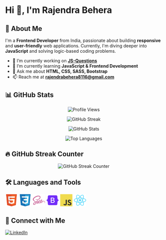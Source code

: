 # Hi 👋, I'm Rajendra Behera

## 🚀 About Me
I'm a **Frontend Developer** from India, passionate about building **responsive** and **user-friendly** web applications. Currently, I'm diving deeper into **JavaScript** and solving logic-based coding problems.

- 🔭 I’m currently working on **[JS-Questions](https://github.com/BRajendra10/JS-Questions)**
- 🌱 I’m currently learning **JavaScript & Frontend Development**
- 💬 Ask me about **HTML, CSS, SASS, Bootstrap**
- 📫 Reach me at **rajendrabehera8116@gmail.com**

## 📊 GitHub Stats
<p align="center">
  <img src="https://komarev.com/ghpvc/?username=BRajendra10&label=Profile%20Views&color=0e75b6&style=flat" alt="Profile Views" />
</p>

<p align="center">
  <img src="https://github-readme-streak-stats.herokuapp.com/?user=BRajendra10&theme=tokyonight" alt="GitHub Streak" />
</p>

<p align="center">
  <img src="https://github-readme-stats.vercel.app/api?username=BRajendra10&show_icons=true&theme=radical" alt="GitHub Stats" />
</p>

<p align="center">
  <img src="https://github-readme-stats.vercel.app/api/top-langs/?username=BRajendra10&layout=compact&theme=dracula" alt="Top Languages" />
</p>

## 🔥 GitHub Streak Counter
<p align="center">
  <img src="https://readme-streak-stats.demolab.com?user=BRajendra10&theme=dark&hide_border=true" alt="GitHub Streak Counter" />
</p>

## 🛠️ Languages and Tools
<p align="left">
  <img src="https://raw.githubusercontent.com/devicons/devicon/master/icons/html5/html5-original.svg" alt="HTML5" width="40" height="40"/>
  <img src="https://raw.githubusercontent.com/devicons/devicon/master/icons/css3/css3-original.svg" alt="CSS3" width="40" height="40"/>
  <img src="https://raw.githubusercontent.com/devicons/devicon/master/icons/sass/sass-original.svg" alt="SASS" width="40" height="40"/>
  <img src="https://raw.githubusercontent.com/devicons/devicon/master/icons/bootstrap/bootstrap-plain.svg" alt="Bootstrap" width="40" height="40"/>
  <img src="https://raw.githubusercontent.com/devicons/devicon/master/icons/javascript/javascript-original.svg" alt="JavaScript" width="40" height="40"/>
  <img src="https://raw.githubusercontent.com/devicons/devicon/master/icons/react/react-original.svg" alt="React" width="40" height="40"/>
</p>

## 🔗 Connect with Me
<p align="left">
  <a href="https://www.linkedin.com/in/rajendra-behera" target="_blank">
    <img src="https://raw.githubusercontent.com/rahuldkjain/github-profile-readme-generator/master/src/images/icons/Social/linked-in-alt.svg" alt="LinkedIn" width="40" height="40"/>
  </a>
</p>
